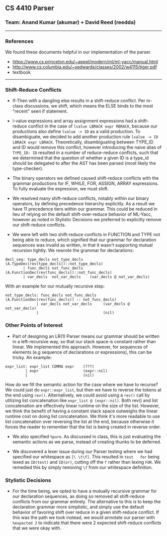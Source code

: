 ## CS 4410 Parser
### Team: Anand Kumar (akumar) + David Reed (reedda)

---

### References

We found these documents helpful in our implementation of the parser.
* https://www.cs.princeton.edu/~appel/modern/ml/ml-yacc/manual.html
* http://www.cs.columbia.edu/~sedwards/classes/2002/w4115/tiger.pdf
* textbook

---

### Shift-Reduce Conflicts

* If-Then with a dangling else results in a shift-reduce conflict. Per in-class discussions, we shift, which means the ELSE binds to the most "recent" seen if statement.

* l-value expressions and array assignment expressions had a shift-reduce conflict in the case of `lvalue LBRACK expr RBRACK`, because our productions also define `lvalue -> ID` as a valid production. To disambiguate, we decided to add another production rule `lvalue -> ID LBRACK expr LBRACK`. Theoretically, disambiguating between TYPE_ID and ID would remove this conflict, however introducing the naive alias of `TYPE_ID: ID` resulted in a number of reduce-reduce conflicts, such that we determined that the question of whether a given ID is a type_id should be delegated to after the AST has been parsed (most likely the type-checker).

* The binary operators we defined caused shift-reduce conflicts with the grammar productions for IF, WHILE, FOR, ASSIGN, ARRAY expressions. To fully evaluate the expression, we must shift.

* We resolved many shift-reduce conflicts, notably within our binary operators, by defining precedence hierarchy explicitly. As a result we have 11 precedence tiers within our grammar. This could be reduced in lieu of relying on the default shift-over-reduce behavior of ML-Yacc, however as noted in Stylistic Decisions we preferred to explicitly remove our shift-reduce conflicts.

* We were left with two shift-reduce conflicts in FUNCTION and TYPE not being able to reduce, which signified that our grammar for declaration sequences was invalid as written, in that it wasn't supporting mutual recursion tightly. We rewrote the grammar for declarations:
```
decl_seq: type_decls not_type_decls   (A.TypeDec(rev(type_decls))::not_type_decls)
        | func_decls not_func_decls   (A.FunctionDec(rev(func_decls))::not_func_decls)
        | var_decls  not_var_decls    (var_decls @ not_var_decls)
```

With an example for our mutually recursive step:
```
not_type_decls: func_decls not_func_decls   (A.FunctionDec(rev(func_decls)) :: not_func_decls)
              | var_decls not_var_decls     (var_decls @ not_var_decls)
              |                             (nil)
```


### Other Points of Interest

* Part of designing an LR(1) Parser means our grammar should be written in a left-recursive way, so that our stack space is constant rather than linear. We implemented this approach. However, for sequences of elements (e.g sequence of declarations or expressions), this can be tricky. An example:

```
expr_list: expr_list COMMA expr    (???)
         | expr                    (expr::nil)
         |                         (nil)
```
How do we fill the semantic action for the case where we have to recurse? We could just do `expr::expr_list`, but then we have to reverse the tokens at the end using `rev()`. Alternatively, we could avoid using a `rev()` call by utilizing list concatenation like `expr_list @ (expr::nil)`. Both rev() and list concatenation are effectively linear runtime on the size of the list. However, we think the benefit of having a constant stack space outweighs the linear runtime cost on doing
list concatenation. We think it's more readable to use list concatenation over reversing the list at the end, because otherwise
it forces the reader to remember that the list is being created in reverse order.

* We also specified `%pure`. As discussed in class, this is just evaluating the semantic actions as we parse, instead of creating thunks to be deferred.

* We discovered a lexer issue during our Parser testing where we had specified our whitespace as `[\ \t\f]`. This resulted in `test   for` being lexed as `ID(test)` and `ID(or)`, cutting off the `f` rather than lexing `FOR`. We remedied this by simply removing `\f` from our whitespace definition.

### Stylistic Decisions

* For the time being, we opted to have a mutually recursive grammar for our declaration sequences, as doing so removed all shift-reduce conflicts from our grammar entirely. The alternative to this is to keep the declaration grammar more simplistic, and simply use the default behavior of favoring shift over reduce in a given shift-reduce conflict. If this was the path we took instead, we would annotate our parser with `%expected 2` to indicate that there were 2 expected shift-reduce conflicts that we were okay with.
